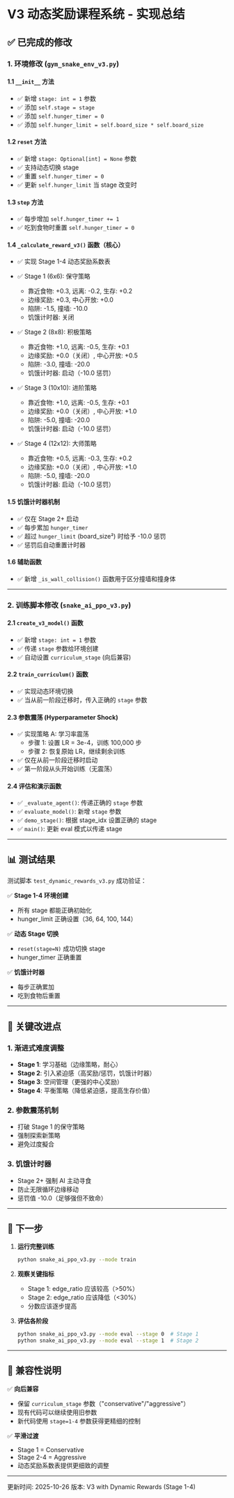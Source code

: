 # V3 动态奖励课程系统 - 实现总结

## ✅ 已完成的修改

### 1. 环境修改 (`gym_snake_env_v3.py`)

#### 1.1 `__init__` 方法
- ✅ 新增 `stage: int = 1` 参数
- ✅ 添加 `self.stage = stage`
- ✅ 添加 `self.hunger_timer = 0`
- ✅ 添加 `self.hunger_limit = self.board_size * self.board_size`

#### 1.2 `reset` 方法
- ✅ 新增 `stage: Optional[int] = None` 参数
- ✅ 支持动态切换 stage
- ✅ 重置 `self.hunger_timer = 0`
- ✅ 更新 `self.hunger_limit` 当 stage 改变时

#### 1.3 `step` 方法
- ✅ 每步增加 `self.hunger_timer += 1`
- ✅ 吃到食物时重置 `self.hunger_timer = 0`

#### 1.4 `_calculate_reward_v3()` 函数（核心）
- ✅ 实现 Stage 1-4 动态奖励系数表
- ✅ Stage 1 (6x6): 保守策略
  - 靠近食物: +0.3, 远离: -0.2, 生存: +0.2
  - 边缘奖励: +0.3, 中心开放: +0.0
  - 陷阱: -1.5, 撞墙: -10.0
  - 饥饿计时器: 关闭

- ✅ Stage 2 (8x8): 积极策略
  - 靠近食物: +1.0, 远离: -0.5, 生存: +0.1
  - 边缘奖励: +0.0（关闭）, 中心开放: +0.5
  - 陷阱: -3.0, 撞墙: -20.0
  - 饥饿计时器: 启动（-10.0 惩罚）

- ✅ Stage 3 (10x10): 进阶策略
  - 靠近食物: +1.0, 远离: -0.5, 生存: +0.1
  - 边缘奖励: +0.0（关闭）, 中心开放: +1.0
  - 陷阱: -5.0, 撞墙: -20.0
  - 饥饿计时器: 启动（-10.0 惩罚）

- ✅ Stage 4 (12x12): 大师策略
  - 靠近食物: +0.5, 远离: -0.3, 生存: +0.2
  - 边缘奖励: +0.0（关闭）, 中心开放: +1.0
  - 陷阱: -5.0, 撞墙: -20.0
  - 饥饿计时器: 启动（-10.0 惩罚）

#### 1.5 饥饿计时器机制
- ✅ 仅在 Stage 2+ 启动
- ✅ 每步累加 `hunger_timer`
- ✅ 超过 `hunger_limit` (board_size²) 时给予 -10.0 惩罚
- ✅ 惩罚后自动重置计时器

#### 1.6 辅助函数
- ✅ 新增 `_is_wall_collision()` 函数用于区分撞墙和撞身体

---

### 2. 训练脚本修改 (`snake_ai_ppo_v3.py`)

#### 2.1 `create_v3_model()` 函数
- ✅ 新增 `stage: int = 1` 参数
- ✅ 传递 `stage` 参数给环境创建
- ✅ 自动设置 `curriculum_stage` (向后兼容)

#### 2.2 `train_curriculum()` 函数
- ✅ 实现动态环境切换
- ✅ 当从前一阶段迁移时，传入正确的 `stage` 参数

#### 2.3 参数震荡 (Hyperparameter Shock)
- ✅ 实现策略 A: 学习率震荡
  - 步骤 1: 设置 LR = 3e-4，训练 100,000 步
  - 步骤 2: 恢复原始 LR，继续剩余训练
- ✅ 仅在从前一阶段迁移时启动
- ✅ 第一阶段从头开始训练（无震荡）

#### 2.4 评估和演示函数
- ✅ `_evaluate_agent()`: 传递正确的 `stage` 参数
- ✅ `evaluate_model()`: 新增 `stage` 参数
- ✅ `demo_stage()`: 根据 stage_idx 设置正确的 stage
- ✅ `main()`: 更新 eval 模式以传递 stage

---

## 📊 测试结果

测试脚本 `test_dynamic_rewards_v3.py` 成功验证：

✅ **Stage 1-4 环境创建**
- 所有 stage 都能正确初始化
- hunger_limit 正确设置（36, 64, 100, 144）

✅ **动态 Stage 切换**
- `reset(stage=N)` 成功切换 stage
- hunger_timer 正确重置

✅ **饥饿计时器**
- 每步正确累加
- 吃到食物后重置

---

## 🎯 关键改进点

### 1. 渐进式难度调整
- **Stage 1**: 学习基础（边缘策略，耐心）
- **Stage 2**: 引入紧迫感（高奖励/惩罚，饥饿计时器）
- **Stage 3**: 空间管理（更强的中心奖励）
- **Stage 4**: 平衡策略（降低紧迫感，提高生存价值）

### 2. 参数震荡机制
- 打破 Stage 1 的保守策略
- 强制探索新策略
- 避免过度擬合

### 3. 饥饿计时器
- Stage 2+ 强制 AI 主动寻食
- 防止无限循环边缘移动
- 惩罚值 -10.0（足够强但不致命）

---

## 🚀 下一步

1. **运行完整训练**
   ```bash
   python snake_ai_ppo_v3.py --mode train
   ```

2. **观察关键指标**
   - Stage 1: edge_ratio 应该较高（>50%）
   - Stage 2: edge_ratio 应该降低（<30%）
   - 分数应该逐步提高

3. **评估各阶段**
   ```bash
   python snake_ai_ppo_v3.py --mode eval --stage 0  # Stage 1
   python snake_ai_ppo_v3.py --mode eval --stage 1  # Stage 2
   ```

---

## 📝 兼容性说明

✅ **向后兼容**
- 保留 `curriculum_stage` 参数（"conservative"/"aggressive"）
- 现有代码可以继续使用旧参数
- 新代码使用 `stage=1-4` 参数获得更精细的控制

✅ **平滑过渡**
- Stage 1 = Conservative
- Stage 2-4 = Aggressive
- 动态奖励系数表提供更细致的调整

---

更新时间: 2025-10-26
版本: V3 with Dynamic Rewards (Stage 1-4)
